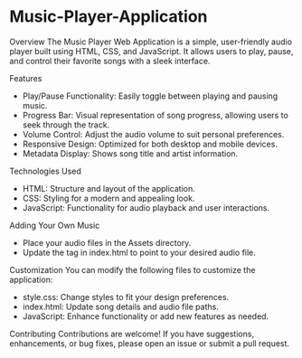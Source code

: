 # Music-Player-Application

Overview
The Music Player Web Application is a simple, user-friendly audio player built using HTML, CSS, and JavaScript. It allows users to play, pause, and control their favorite songs with a sleek interface.

Features
 * Play/Pause Functionality: Easily toggle between playing and pausing music.
 * Progress Bar: Visual representation of song progress, allowing users to seek through the track.
 * Volume Control: Adjust the audio volume to suit personal preferences.
 * Responsive Design: Optimized for both desktop and mobile devices.
 * Metadata Display: Shows song title and artist information.
   
Technologies Used
 * HTML: Structure and layout of the application.
 * CSS: Styling for a modern and appealing look.
 * JavaScript: Functionality for audio playback and user interactions.

Adding Your Own Music
 * Place your audio files in the Assets directory.
 * Update the <source> tag in index.html to point to your desired audio file.

Customization
You can modify the following files to customize the application:
 * style.css: Change styles to fit your design preferences.
 * index.html: Update song details and audio file paths.
 * JavaScript: Enhance functionality or add new features as needed.

Contributing
Contributions are welcome! If you have suggestions, enhancements, or bug fixes, please open an issue or submit a pull request.
